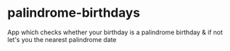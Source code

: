 # palindrome-birthdays
 App which checks whether your birthday is a palindrome birthday & if not let's you the nearest palindrome date
